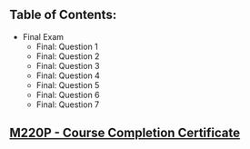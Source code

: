 ## Table of Contents:
- Final Exam
  * Final: Question 1
  * Final: Question 2
  * Final: Question 3
  * Final: Question 4
  * Final: Question 5
  * Final: Question 6
  * Final: Question 7

## <a href='http://university.mongodb.com/course_completion/a8d2735e-dbf2-417c-afad-2c45f09c09a2'>M220P - Course Completion Certificate</a>